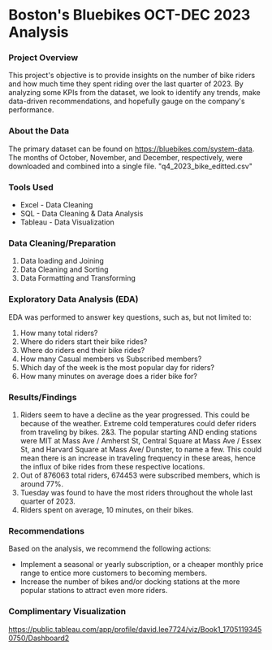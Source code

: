 # Boston's Bluebikes OCT-DEC 2023 Analysis

### Project Overview

This project's objective is to provide insights on the number of bike riders and how much time they spent riding over the last quarter of 2023. By analyzing some KPIs from the dataset, we look to identify any trends, make data-driven recommendations, and hopefully gauge on the company's performance.

### About the Data

The primary dataset can be found on <https://bluebikes.com/system-data>. The months of October, November, and December, respectively, were downloaded and combined into a single file. "q4_2023_bike_editted.csv"

### Tools Used

- Excel - Data Cleaning
- SQL - Data Cleaning & Data Analysis
- Tableau - Data Visualization

### Data Cleaning/Preparation

1. Data loading and Joining
2. Data Cleaning and Sorting
3. Data Formatting and Transforming

### Exploratory Data Analysis (EDA)

EDA was performed to answer key questions, such as, but not limited to:

1. How many total riders?
2. Where do riders start their bike rides?
3. Where do riders end their bike rides?
4. How many Casual members vs Subscribed members?
5. Which day of the week is the most popular day for riders?
6. How many minutes on average does a rider bike for?

### Results/Findings

1. Riders seem to have a decline as the year progressed. This could be because of the weather. Extreme cold temperatures could defer riders from traveling by bikes.
2&3. The popular starting AND ending stations were MIT at Mass Ave / Amherst St, Central Square at Mass Ave / Essex St, and Harvard Square at Mass Ave/ Dunster, to name a few. This could mean there is an increase in traveling frequency in these areas, hence the influx of bike rides from these respective locations.
4. Out of 876063 total riders, 674453 were subscribed members, which is around 77%.
5. Tuesday was found to have the most riders throughout the whole last quarter of 2023.
6. Riders spent on average, 10 minutes, on their bikes.

### Recommendations

Based on the analysis, we recommend the following actions:

- Implement a seasonal or yearly subscription, or a cheaper monthly price range to entice more customers to becoming members.
- Increase the number of bikes and/or docking stations at the more popular stations to attract even more riders.

### Complimentary Visualization

<https://public.tableau.com/app/profile/david.lee7724/viz/Book1_17051193450750/Dashboard2>











